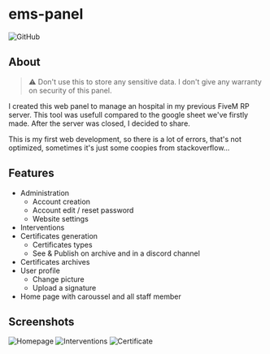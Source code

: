 # ems-panel
![GitHub](https://img.shields.io/github/license/enzops/ems-panel)

## About
> ⚠️ Don't use this to store any sensitive data. I don't give any warranty on security of this panel.

I created this web panel to manage an hospital in my previous FiveM RP server. This tool was usefull compared to the google sheet we've firstly made.
After the server was closed, I decided to share.

This is my first web development, so there is a lot of errors, that's not optimized, sometimes it's just some coopies from stackoverflow...

## Features
+ Administration
  + Account creation
  + Account edit / reset password
  + Website settings
+ Interventions
+ Certificates generation
  + Certificates types
  + See & Publish on archive and in a discord channel
+ Certificates archives
+ User profile
  + Change picture
  + Upload a signature
+ Home page with caroussel and all staff member

## Screenshots  
![Homepage](https://i.imgur.com/mL5ZBoQ.png)
![Interventions](https://i.imgur.com/jU6qzWv.png)
![Certificate](https://i.imgur.com/m2OclpS.png)
